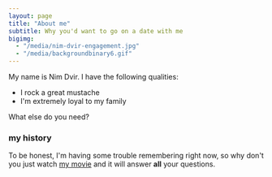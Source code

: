 ```yaml
---
layout: page
title: "About me"
subtitle: Why you'd want to go on a date with me
bigimg:
  - "/media/nim-dvir-engagement.jpg"
  - "/media/backgroundbinary6.gif"
---
```


My name is Nim Dvir. 
I have the following qualities:

- I rock a great mustache
- I'm extremely loyal to my family

What else do you need?

### my history

To be honest, I'm having some trouble remembering right now, so why don't you just watch [my movie](http://en.wikipedia.org/wiki/The_Princess_Bride_%28film%29) and it will answer **all** your questions.
